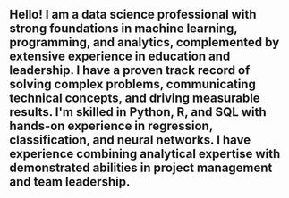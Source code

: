 ## Hello! I am a data science professional with strong foundations in machine learning, programming, and analytics, complemented by extensive experience in education and leadership. I have a proven track record of solving complex problems, communicating technical concepts, and driving measurable results. I'm skilled in Python, R, and SQL with hands-on experience in regression, classification, and neural networks. I have experience combining analytical expertise with demonstrated abilities in project management and team leadership.

<!--
**ngentile01/ngentile01** is a ✨ _special_ ✨ repository because its `README.md` (this file) appears on your GitHub profile.

Here are some ideas to get you started:

- 🔭 I’m currently working on ...
- 🌱 I’m currently learning ...
- 👯 I’m looking to collaborate on ...
- 🤔 I’m looking for help with ...
- 💬 Ask me about ...
- 📫 How to reach me: ...
- 😄 Pronouns: ...
- ⚡ Fun fact: ...
-->
